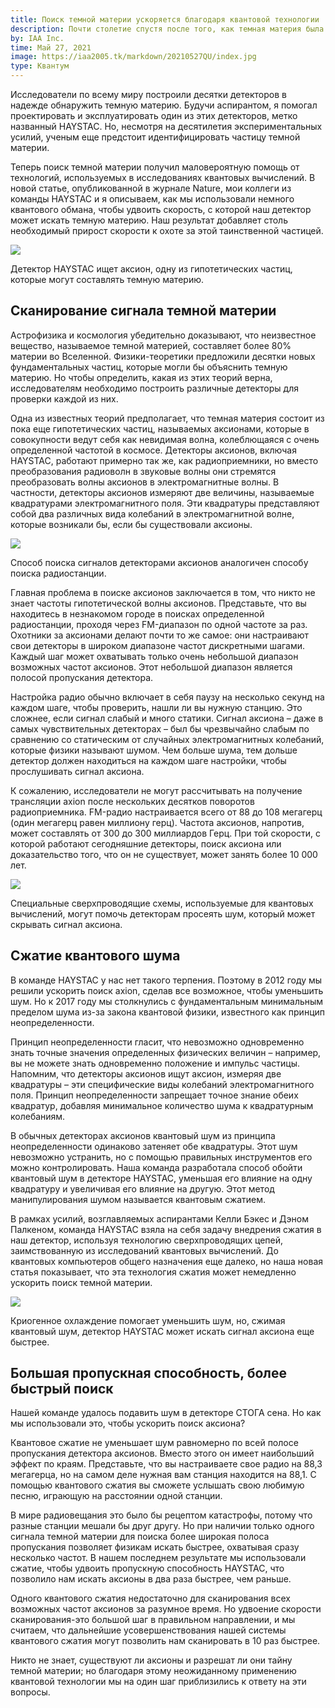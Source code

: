 ```yaml
---
title: Поиск темной материи ускоряется благодаря квантовой технологии
description: Почти столетие спустя после того, как темная материя была впервые предложена для объяснения движения скоплений галактик, физики до сих пор понятия не имеют, из чего она состоит.
by: IAA Inc.
time: Май 27, 2021
image: https://iaa2005.tk/markdown/20210527QU/index.jpg
type: Квантум
---
```


Исследователи по всему миру построили десятки детекторов в надежде обнаружить темную материю. Будучи аспирантом, я помогал проектировать и эксплуатировать один из этих детекторов, метко названный HAYSTAC. Но, несмотря на десятилетия экспериментальных усилий, ученым еще предстоит идентифицировать частицу темной материи.

Теперь поиск темной материи получил маловероятную помощь от технологий, используемых в исследованиях квантовых вычислений. В новой статье, опубликованной в журнале Nature, мои коллеги из команды HAYSTAC и я описываем, как мы использовали немного квантового обмана, чтобы удвоить скорость, с которой наш детектор может искать темную материю. Наш результат добавляет столь необходимый прирост скорости к охоте за этой таинственной частицей.

<img class="in-image" src="https://images.theconversation.com/files/383393/original/file-20210209-13-he5g0y.jpeg?ixlib=rb-1.1.0&q=45&auto=format&w=600&h=450&fit=crop&dpr=1">

<p class="in-image-text">Детектор HAYSTAC ищет аксион, одну из гипотетических частиц, которые могут составлять темную материю.</p>

## Сканирование сигнала темной материи

Астрофизика и космология убедительно доказывают, что неизвестное вещество, называемое темной материей, составляет более 80% материи во Вселенной. Физики-теоретики предложили десятки новых фундаментальных частиц, которые могли бы объяснить темную материю. Но чтобы определить, какая из этих теорий верна, исследователям необходимо построить различные детекторы для проверки каждой из них.

Одна из известных теорий предполагает, что темная материя состоит из пока еще гипотетических частиц, называемых аксионами, которые в совокупности ведут себя как невидимая волна, колеблющаяся с очень определенной частотой в космосе. Детекторы аксионов, включая HAYSTAC, работают примерно так же, как радиоприемники, но вместо преобразования радиоволн в звуковые волны они стремятся преобразовать волны аксионов в электромагнитные волны. В частности, детекторы аксионов измеряют две величины, называемые квадратурами электромагнитного поля. Эти квадратуры представляют собой два различных вида колебаний в электромагнитной волне, которые возникали бы, если бы существовали аксионы.

<img class="in-image" src="https://images.theconversation.com/files/383418/original/file-20210209-17-kk18e6.jpg?ixlib=rb-1.1.0&q=45&auto=format&w=600&h=485&fit=crop&dpr=1">

<p class="in-image-text">Способ поиска сигналов детекторами аксионов аналогичен способу поиска радиостанции.</p>

Главная проблема в поиске аксионов заключается в том, что никто не знает частоты гипотетической волны аксионов. Представьте, что вы находитесь в незнакомом городе в поисках определенной радиостанции, проходя через FM-диапазон по одной частоте за раз. Охотники за аксионами делают почти то же самое: они настраивают свои детекторы в широком диапазоне частот дискретными шагами. Каждый шаг может охватывать только очень небольшой диапазон возможных частот аксионов. Этот небольшой диапазон является полосой пропускания детектора.

Настройка радио обычно включает в себя паузу на несколько секунд на каждом шаге, чтобы проверить, нашли ли вы нужную станцию. Это сложнее, если сигнал слабый и много статики. Сигнал аксиона – даже в самых чувствительных детекторах – был бы чрезвычайно слабым по сравнению со статическим от случайных электромагнитных колебаний, которые физики называют шумом. Чем больше шума, тем дольше детектор должен находиться на каждом шаге настройки, чтобы прослушивать сигнал аксиона.

К сожалению, исследователи не могут рассчитывать на получение трансляции axion после нескольких десятков поворотов радиоприемника. FM-радио настраивается всего от 88 до 108 мегагерц (один мегагерц равен миллиону герц). Частота аксионов, напротив, может составлять от 300 до 300 миллиардов Герц. При той скорости, с которой работают сегодняшние детекторы, поиск аксиона или доказательство того, что он не существует, может занять более 10 000 лет.

<img class="in-image" src="https://images.theconversation.com/files/383392/original/file-20210209-15-32k1dp.jpeg?ixlib=rb-1.1.0&q=45&auto=format&w=600&h=660&fit=crop&dpr=1">

<p class="in-image-text">Специальные сверхпроводящие схемы, используемые для квантовых вычислений, могут помочь детекторам просеять шум, который может скрывать сигнал аксиона.</p>

## Сжатие квантового шума

В команде HAYSTAC у нас нет такого терпения. Поэтому в 2012 году мы решили ускорить поиск axion, сделав все возможное, чтобы уменьшить шум. Но к 2017 году мы столкнулись с фундаментальным минимальным пределом шума из-за закона квантовой физики, известного как принцип неопределенности.

Принцип неопределенности гласит, что невозможно одновременно знать точные значения определенных физических величин – например, вы не можете знать одновременно положение и импульс частицы. Напомним, что детекторы аксионов ищут аксион, измеряя две квадратуры – эти специфические виды колебаний электромагнитного поля. Принцип неопределенности запрещает точное знание обеих квадратур, добавляя минимальное количество шума к квадратурным колебаниям.

В обычных детекторах аксионов квантовый шум из принципа неопределенности одинаково затеняет обе квадратуры. Этот шум невозможно устранить, но с помощью правильных инструментов его можно контролировать. Наша команда разработала способ обойти квантовый шум в детекторе HAYSTAC, уменьшая его влияние на одну квадратуру и увеличивая его влияние на другую. Этот метод манипулирования шумом называется квантовым сжатием.

В рамках усилий, возглавляемых аспирантами Келли Бэкес и Дэном Палкеном, команда HAYSTAC взяла на себя задачу внедрения сжатия в наш детектор, используя технологию сверхпроводящих цепей, заимствованную из исследований квантовых вычислений. До квантовых компьютеров общего назначения еще далеко, но наша новая статья показывает, что эта технология сжатия может немедленно ускорить поиск темной материи.

<img class="in-image" src="https://images.theconversation.com/files/383394/original/file-20210209-23-qwu6w.jpeg?ixlib=rb-1.1.0&q=45&auto=format&w=600&h=400&fit=crop&dpr=1">

<p class="in-image-text">Криогенное охлаждение помогает уменьшить шум, но, сжимая квантовый шум, детектор HAYSTAC может искать сигнал аксиона еще быстрее.</p>

## Большая пропускная способность, более быстрый поиск

Нашей команде удалось подавить шум в детекторе СТОГА сена. Но как мы использовали это, чтобы ускорить поиск аксиона?

Квантовое сжатие не уменьшает шум равномерно по всей полосе пропускания детектора аксионов. Вместо этого он имеет наибольший эффект по краям. Представьте, что вы настраиваете свое радио на 88,3 мегагерца, но на самом деле нужная вам станция находится на 88,1. С помощью квантового сжатия вы сможете услышать свою любимую песню, играющую на расстоянии одной станции.

В мире радиовещания это было бы рецептом катастрофы, потому что разные станции мешали бы друг другу. Но при наличии только одного сигнала темной материи для поиска более широкая полоса пропускания позволяет физикам искать быстрее, охватывая сразу несколько частот. В нашем последнем результате мы использовали сжатие, чтобы удвоить пропускную способность HAYSTAC, что позволило нам искать аксионы в два раза быстрее, чем раньше.

Одного квантового сжатия недостаточно для сканирования всех возможных частот аксионов за разумное время. Но удвоение скорости сканирования-это большой шаг в правильном направлении, и мы считаем, что дальнейшие усовершенствования нашей системы квантового сжатия могут позволить нам сканировать в 10 раз быстрее.

Никто не знает, существуют ли аксионы и разрешат ли они тайну темной материи; но благодаря этому неожиданному применению квантовой технологии мы на один шаг приблизились к ответу на эти вопросы.